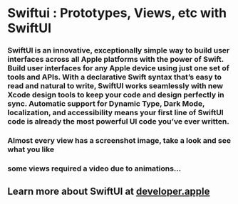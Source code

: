 # Swiftui : Prototypes, Views, etc with SwiftUI


### SwiftUI is an innovative, exceptionally simple way to build user interfaces across all Apple platforms with the power of Swift. Build user interfaces for any Apple device using just one set of tools and APIs. With a declarative Swift syntax that’s easy to read and natural to write, SwiftUI works seamlessly with new Xcode design tools to keep your code and design perfectly in sync. Automatic support for Dynamic Type, Dark Mode, localization, and accessibility means your first line of SwiftUI code is already the most powerful UI code you’ve ever written.


### Almost every view has a screenshot image, take a look and see what you like
### some views required a video due to animations...

## Learn more about SwiftUI at [developer.apple](https://developer.apple.com/xcode/swiftui/)

